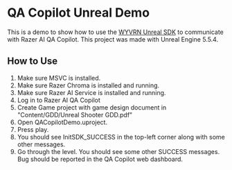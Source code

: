 # QA Copilot Unreal Demo

This is a demo to show how to use the [WYVRN Unreal SDK](https://github.com/WyvrnOfficial/Unreal_WyvrnSDK/tree/UNICODE_WITHOUT_DLL) to communicate with Razer AI QA Copilot. This project was made with Unreal Engine 5.5.4.

## How to Use

1. Make sure MSVC is installed. 
2. Make sure Razer Chroma is installed and running.
3. Make sure Razer AI Service is installed and running.
4. Log in to Razer AI QA Copilot
5. Create Game project with game design document in "Content/GDD/Unreal Shooter GDD.pdf"
4. Open QACopilotDemo.uproject.
5. Press play.
6. You should see InitSDK_SUCCESS in the top-left corner along with some other messages.
7. Go through the level. You should see some other SUCCESS messages. Bug should be reported in the QA Copilot web dashboard.